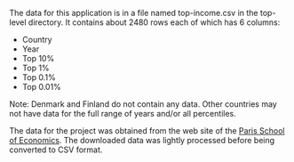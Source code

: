 The data for this application is in a file named top-income.csv in the top-level directory. It contains about 2480 rows each of which has 6 columns:

* Country
* Year
* Top 10%
* Top 1%
* Top 0.1%
* Top 0.01%

Note: Denmark and Finland do not contain any data. Other countries may not have data for the full range of years and/or all percentiles.

The data for the project was obtained from the web site of the [Paris School of Economics](http://topincomes.g-mond.parisschoolofeconomics.eu/#Database:). The downloaded data was lightly processed before being converted to CSV format.
